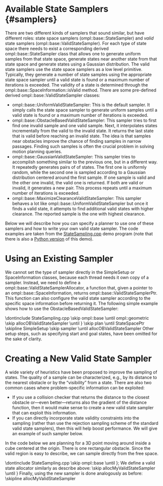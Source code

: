 # Available State Samplers {#samplers}

There are two different kinds of samplers that sound similar, but have different roles: state space samplers (ompl::base::StateSampler) and _valid_ state samplers (ompl::base::ValidStateSampler). For each type of state space there needs to exist a corresponding derived ompl::base::StateSampler class that allows one to generate uniform samples from that state space, generate states near another state from that state space and generate states using a Gaussian distribution. The valid state samplers use the state space samplers as a low level primitive. Typically, they generate a number of state samples using the appropriate state space sampler until a valid state is found or a maximum number of iterations is exceeded. The validity of a state is determined through the ompl::base::SpaceInformation::isValid method. There are some pre-defined derived ompl::base::ValidStateSampler classes:

- ompl::base::UniformValidStateSampler: This is the default sampler. It simply calls the state space sampler to generate uniform samples until a valid state is found or a maximum number of iterations is exceeded.
- ompl::base::ObstacleBasedValidStateSampler: This sampler tries to first find one invalid sample and one valid sample. Next, it interpolates states incrementally from the valid to the invalid state. It returns the last state that is valid before reaching an invalid state. The idea is that samples near obstacles improve the chance of finding samples in narrow passages. Finding such samples is often the crucial problem in solving motion planning queries.
- ompl::base::GaussianValidStateSampler: This sampler tries to accomplish something similar to the previous one, but in a different way. It repeatedly generates pairs of of states. The first one is uniformly random, while the second one is sampled according to a Gaussian distribution centered around the first sample. If one sample is valid and the other one invalid, the valid one is returned. If both are valid or invalid, it generates a new pair. This process repeats until a maximum number of iterations is exceeded.
- ompl::base::MaximizeClearanceValidStateSampler: This sampler behaves a lot like ompl::base::UniformValidStateSampler but once it finds a valid state, it attempts to find additional valid states with higher clearance. The reported sample is the one with highest clearance.

Below we will describe how you can specify a planner to use one of these samplers and how to write your own valid state sampler. The code examples are taken from the [StateSampling.cpp](StateSampling_8cpp_source.html) demo program (note that there is also a [Python version](StateSampling_8py_source.html) of this demo).


# Using an Existing Sampler

We cannot set the type of sampler directly in the SimpleSetup or SpaceInformation classes, because each thread needs it own copy of a sampler. Instead, we need to define a ompl::base::ValidStateSamplerAllocator, a function that, given a pointer to an ompl::base::SpaceInformation, returns ompl::base::ValidStateSamplerPtr. This function can also configure the valid state sampler according to the specific space information before returning it. The following simple example shows how to use the ObstacleBasedValidStateSampler:

\dontinclude StateSampling.cpp
\skip ompl::base
\until ompl::geometric
\skip allocOBValidStateSampler
\until }
\skip plan
\until StateSpacePtr
\skipline SimpleSetup
\skip sampler
\until allocOBValidStateSampler
Other setup steps, such as specifying start and goal states, have been omitted for the sake of clarity.


# Creating a New Valid State Sampler

A wide variety of heuristics have been proposed to improve the sampling of states. The quality of a sample can be characterized, e.g., by its distance to the nearest obstacle or by the “visibility” from a state. There are also two common cases where problem-specific information can be exploited:

- If you use a collision checker that returns the distance to the closest obstacle or—even better—returns also the gradient of the distance function, then it would make sense to create a new valid state sampler that can exploit this information.
- If you can directly incorporate state validity constraints into the sampling (rather than use the rejection sampling scheme of the standard valid state samplers), then this will help boost performance. We will give an example of such sampler below.

In the code below we are planning for a 3D point moving around inside a cube centered at the origin. There is one rectangular obstacle. Since the valid region is easy to describe, we can sample directly from the free space.

\dontinclude StateSampling.cpp
\skip ompl::base
\until };
We define a valid state allocator similarly as describe above:
\skip allocMyValidStateSampler
\until }
Finally, using the new sampler is done analogously as before:
\skipline allocMyValidStateSampler

